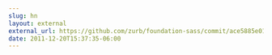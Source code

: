 ```yaml
---
slug: hn
layout: external
external_url: https://github.com/zurb/foundation-sass/commit/ace5885e01f3ca723cae7272fef0fb566ff4011b
date: 2011-12-20T15:37:35-06:00
---
```

